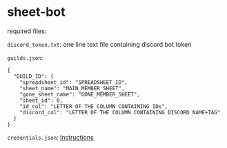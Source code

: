 # sheet-bot

required files:

`discord_token.txt`: one line text file containing discord bot token

`guilds.json`:

```
{
  "GUILD_ID": {
    "spreadsheet_id": "SPREADSHEET_ID",
    "sheet_name": "MAIN_MEMBER_SHEET",
    "gone_sheet_name": "GONE_MEMBER_SHEET",
    "sheet_id": 0,
    "id_col": "LETTER OF THE COLUMN CONTAINING IDs",
    "discord_col": "LETTER OF THE COLUMN CONTAINING DISCORD NAME+TAG"
  }
}
```

`credentials.json`: [Instructions](https://developers.google.com/sheets/api/quickstart/python)


